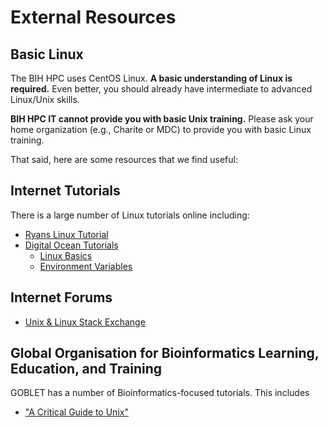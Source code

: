 # External Resources

## Basic Linux

The BIH HPC uses CentOS Linux.
**A basic understanding of Linux is required.**
Even better, you should already have intermediate to advanced Linux/Unix skills.

**BIH HPC IT cannot provide you with basic Unix training.**
Please ask your home organization (e.g., Charite or MDC) to provide you with basic Linux training.

That said, here are some resources that we find useful:

## Internet Tutorials

There is a large number of Linux tutorials online including:

- [Ryans Linux Tutorial](https://ryanstutorials.net/linuxtutorial/)
- [Digital Ocean Tutorials](https://www.digitalocean.com/community/tutorials)
    - [Linux Basics](https://www.digitalocean.com/community/tutorials/an-introduction-to-linux-basics)
    - [Environment Variables](https://www.digitalocean.com/community/tutorials/how-to-read-and-set-environmental-and-shell-variables-on-a-linux-vps)

## Internet Forums

- [Unix & Linux Stack Exchange](https://unix.stackexchange.com/)

## Global Organisation for Bioinformatics Learning, Education, and Training

GOBLET has a number of Bioinformatics-focused tutorials.
This includes

- ["A Critical Guide to Unix"](https://www.mygoblet.org/training-portal/materials/critical-guide-unix)
